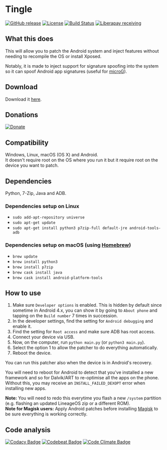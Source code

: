 # Tingle
[![GitHub release](https://img.shields.io/github/release/ale5000-git/tingle.svg)](https://github.com/ale5000-git/tingle/releases/latest)
[![License](https://img.shields.io/github/license/ale5000-git/tingle.svg)](https://github.com/ale5000-git/tingle)
[![Build Status](https://travis-ci.com/ale5000-git/tingle.svg?branch=master)](https://travis-ci.com/ale5000-git/tingle)
[![Liberapay receiving](https://img.shields.io/liberapay/receives/Tingle.svg)](https://liberapay.com/Tingle/)

## What this does
This will allow you to patch the Android system and inject features without needing to recompile the OS or install Xposed.

Notably, it is made to inject support for signature spoofing into the system so it can spoof Android app signatures (useful for [microG](https://microg.org/)).

## Download
Download it [here](https://api.github.com/repos/ale5000-git/tingle/zipball/).

## Donations
[![Donate](https://liberapay.com/assets/widgets/donate.svg)](https://liberapay.com/Tingle/donate "Donate using Liberapay")

## Compatibility
Windows, Linux, macOS (OS X) and Android.  
It doesn't require root on the OS where you run it but it require root on the device you want to patch.

## Dependencies
Python, 7-Zip, Java and ADB.

### Dependencies setup on Linux
* `sudo add-apt-repository universe`
* `sudo apt-get update`
* `sudo apt-get install python3 p7zip-full default-jre android-tools-adb`

### Dependencies setup on macOS (using [Homebrew](https://brew.sh/))
* `brew update`
* `brew install python3`
* `brew install p7zip`
* `brew cask install java`
* `brew cask install android-platform-tools`

## How to use
1. Make sure `Developer options` is enabled. This is hidden by default since sometime in Android 4.x, you can show it by going to `About phone` and tapping on the `Build number` 7 times in succession.
2. In the developer settings, find the setting for `Android debugging` and enable it.
3. Find the setting for `Root access` and make sure ADB has root access.
4. Connect your device via USB.
5. Now, on the computer, run `python main.py` (or `python3 main.py`).
6. Select the option 1 to allow the patcher to do everything automatically.
7. Reboot the device.

You can run this patcher also when the device is in Android's recovery.

You will need to reboot for Android to detect that you've installed a new framework and so for Dalvik/ART to re-optimise all the apps on the phone. Without this, you may receive an `INSTALL_FAILED_DEXOPT` error when installing new apps.

**Note:** You will need to redo this everytime you flash a new `/system` partition (e.g. flashing an updated LineageOS zip or a different ROM).  
**Note for Magisk users:** Apply Android patches before installing [Magisk](https://forum.xda-developers.com/showthread.php?t=3473445) to be sure everything is working correctly.

## Code analysis
[![Codacy Badge](https://api.codacy.com/project/badge/Grade/6f54e54bf5bf43c1ad8fd73e26f7ce79)](https://www.codacy.com/app/ale5000-git/tingle?utm_source=github.com&amp;utm_medium=referral&amp;utm_content=ale5000-git/tingle&amp;utm_campaign=Badge_Grade)
[![Codebeat Badge](https://codebeat.co/badges/1e76f80a-957c-44df-9075-9cde78fb2093)](https://codebeat.co/projects/github-com-ale5000-git-tingle-master)
[![Code Climate Badge](https://codeclimate.com/github/ale5000-git/tingle/badges/gpa.svg)](https://codeclimate.com/github/ale5000-git/tingle)

